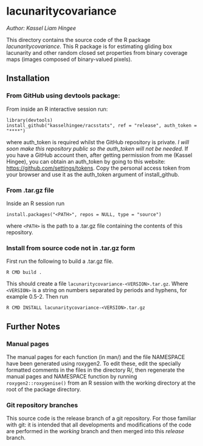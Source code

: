 # lacunaritycovariance 
*Author: Kassel Liam Hingee*

This directory contains the source code of the R package *lacunaritycovariance*. This R package is for estimating gliding box lacunarity and other random closed set properties from binary coverage maps (images composed of binary-valued pixels). 

## Installation
### From GitHub using devtools package:
From inside an R interactive session run:

    library(devtools)
    install_github("kasselhingee/racsstats", ref = "release", auth_token = "****")

where auth_token is required whilst the GitHub repository is private. 
*I will soon make this repository public so the auth_token will not be needed.* 
 If you have a GitHub account then, after getting permission from me (Kassel Hingee), you can obtain an auth_token by going to this website: https://github.com/settings/tokens.
 Copy the personal access token from your browser and use it as the auth_token argument of install_github.

### From .tar.gz file
Inside an R session run

    install.packages("<PATH>", repos = NULL, type = "source")

where `<PATH>` is the path to a .tar.gz file containing the contents of this repository.

### Install from source code not in .tar.gz form
First run the following to build a .tar.gz file.

    R CMD build . 

This should create a file `lacunaritycovariance-<VERSION>.tar.gz`. 
Where `<VERSION>` is a string on numbers separated by periods and hyphens, for example 0.5-2.
Then run 

    R CMD INSTALL lacunaritycovariance-<VERSION>.tar.gz

## Further Notes
### Manual pages
The manual pages for each function (in man/) and the file NAMESPACE have been generated using roxygen2. To edit these, edit the specially formatted comments in the files in the directory R/, then regenerate the manual pages and NAMESPACE function by running `roxygen2::roxygenise()` from an R session with the working directory at the root of the package directory.


### Git repository branches
This source code is the release branch of a git repository. For those familiar with git: it is intended that all developments and modifications of the code are performed in the *working* branch and then merged into this *release* branch.

